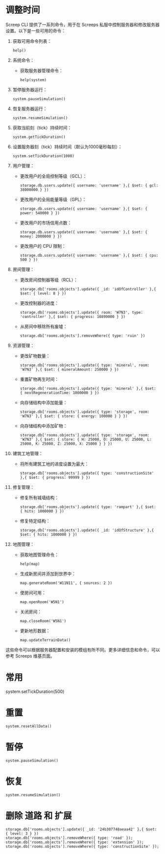 # 调整时间

Screep CLI 提供了一系列命令，用于在 Screeps 私服中控制服务器和修改服务器设置。以下是一些可用的命令：

1. 获取可用命令列表：
   ```shell
   help()
   ```

2. 系统命令：
   - 获取服务器管理命令：
     ```shell
     help(system)
     ```

3. 暂停服务器运行：
   ```shell
   system.pauseSimulation()
   ```

4. 恢复服务器运行：
   ```shell
   system.resumeSimulation()
   ```

5. 获取当前刻（tick）持续时间：
   ```shell
   system.getTickDuration()
   ```

6. 设置服务器刻（tick）持续时间（默认为1000毫秒每刻）：
   ```shell
   system.setTickDuration(1000)
   ```

7. 用户管理：
   - 更改用户的全局控制等级（GCL）：
     ```shell
     storage.db.users.update({ username: 'username' },{ $set: { gcl: 38000000 } })
     ```
   - 更改用户的全局能量等级（GPL）：
     ```shell
     storage.db.users.update({ username: 'username' },{ $set: { power: 540000 } })
     ```
   - 更改用户的市场信用点数：
     ```shell
     storage.db.users.update({ username: 'username' },{ $set: { money: 2000000 } })
     ```
   - 更改用户的 CPU 限制：
     ```shell
     storage.db.users.update({ username: 'username' },{ $set: { cpu: 500 } })
     ```

8. 房间管理：
   - 更改房间控制器等级（RCL）：
     ```shell
     storage.db['rooms.objects'].update({ _id: 'idOfController' },{ $set: { level: 8 } })
     ```
   - 更改控制器的进度：
     ```shell
     storage.db['rooms.objects'].update({ room: 'W7N3', type: 'controller' },{ $set: { progress: 10899000 } })
     ```
   - 从房间中移除所有废墟：
     ```shell
     storage.db['rooms.objects'].removeWhere({ type: 'ruin' })
     ```

9. 资源管理：
   - 更改矿物数量：
     ```shell
     storage.db['rooms.objects'].update({ type: 'mineral', room: 'W7N3' },{ $set: { mineralAmount: 250000 } })
     ```
   - 重置矿物再生时间：
     ```shell
     storage.db['rooms.objects'].update({ type: 'mineral' },{ $set: { nextRegenerationTime: 1000000 } })
     ```
   - 向存储结构中添加能量：
     ```shell
     storage.db['rooms.objects'].update({ type: 'storage', room: 'W7N3' },{ $set: { store: { energy: 100000 } } })
     ```
   - 向存储结构中添加矿物：
     ```shell
     storage.db['rooms.objects'].update({ type: 'storage', room: 'W7N3' },{ $set: { store: { H: 25000, O: 25000, U: 25000, L: 25000, K: 25000, Z: 25000, X: 25000 } } })
     ```

10. 建筑工地管理：
    - 将所有建筑工地的进度设置为最大：
      ```shell
      storage.db['rooms.objects'].update({ type: 'constructionSite' },{ $set: { progress: 99999 } })
      ```

11. 修复管理：
    - 修复所有城墙结构：
      ```shell
      storage.db['rooms.objects'].update({ type: 'rampart' },{ $set: { hits: 1000000 } })
      ```
    - 修复特定结构：
      ```shell
      storage.db['rooms.objects'].update({ _id: 'idOfStructure' },{ $set: { hits: 1000000 } })
      ```

12. 地图管理：
    - 获取地图管理命令：
      ```shell
      help(map)
      ```
    - 生成新房间并添加到世界中：
      ```shell
      map.generateRoom('W11N11', { sources: 2 })
      ```
    - 使房间可用：
      ```shell
      map.openRoom('W5N1')
      ```
    - 关闭房间：
      ```shell
      map.closeRoom('W5N1')
      ```
    - 更新地形数据：
      ```shell
      map.updateTerrainData()
      ```

这些命令可以根据服务器配置和安装的模组有所不同。更多详细信息和命令，可以参考 Screeps 维基页面。


# 常用
system.setTickDuration(500)
# 重置

```shell
system.resetAllData()
```

# 暂停
```shell
system.pauseSimulation()
```

# 恢复
```shell
system.resumeSimulation()  
```

# 删除 道路 和 扩展

```shell
storage.db['rooms.objects'].update({ _id: '24b307748aeaa42' },{ $set: { level: 3 } })
storage.db['rooms.objects'].removeWhere({ type: 'road' });
storage.db['rooms.objects'].removeWhere({ type: 'extension' });
storage.db['rooms.objects'].removeWhere({ type: 'constructionSite' });